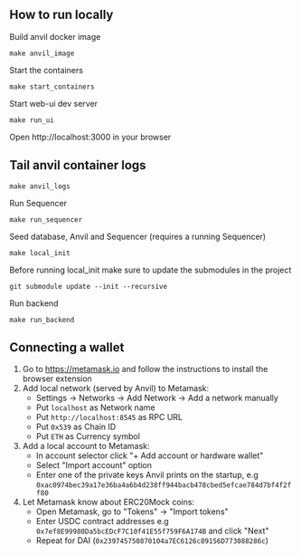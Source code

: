 ## How to run locally

Build anvil docker image

```
make anvil_image
```

Start the containers

```
make start_containers
```

Start web-ui dev server

```
make run_ui
```

Open http://localhost:3000 in your browser

## Tail anvil container logs

```
make anvil_logs
```

Run Sequencer

```
make run_sequencer
```

Seed database, Anvil and Sequencer (requires a running Sequencer)

```
make local_init
```

Before running local_init make sure to update the submodules in the project

```
git submodule update --init --recursive
```

Run backend

```
make run_backend
```

## Connecting a wallet

1. Go to https://metamask.io and follow the instructions to install the browser extension
2. Add local network (served by Anvil) to Metamask:
   - Settings -> Networks -> Add Network -> Add a network manually
   - Put `localhost` as Network name
   - Put `http://localhost:8545` as RPC URL
   - Put `0x539` as Chain ID
   - Put `ETH` as Currency symbol
3. Add a local account to Metamask:
   - In account selector click "+ Add account or hardware wallet"
   - Select "Import account" option
   - Enter one of the private keys Anvil prints on the startup, e.g `0xac0974bec39a17e36ba4a6b4d238ff944bacb478cbed5efcae784d7bf4f2ff80`
4. Let Metamask know about ERC20Mock coins:
   - Open Metamask, go to "Tokens" -> "Import tokens"
   - Enter USDC contract addresses e.g `0x7ef8E99980Da5bcEDcF7C10f41E55f759F6A174B` and click "Next"
   - Repeat for DAI (`0x239745750870104a7EC6126c89156D773088286c`)
